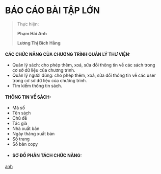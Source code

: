 # BÁO CÁO BÀI TẬP LỚN
> 
> Thực hiện:
> 
> **Phạm Hải Anh**
> 
> **Lương Thị Bích Hằng**
>
#### CÁC CHỨC NĂNG CỦA CHƯƠNG TRÌNH QUẢN LÝ THƯ VIỆN:
>
* Quản lý sách: cho phép thêm, xoá, sửa đổi thông tin về các sách trong cơ sở
dữ liệu của chương trình.
* Quản lý người dùng: cho phép thêm, xoá, sửa đổi thông tin về các user trong cơ sở dữ liệu
của chương trình.
* Tìm kiếm thông tin sách.
#### THÔNG TIN VỀ SÁCH:
* Mã số
* Tên sách
* Chủ đề
* Tác giả
* Nhà xuất bản
* Ngày tháng xuất bản
* Số trang
* Số bản copy
* #### SƠ ĐỒ PHÂN TÁCH CHỨC NĂNG:
>
[anh](https://drive.google.com/file/d/1uwE0YBdp6T-hhcmx-JD6aYaNlTZZzTHO/view?usp=drive_link)
